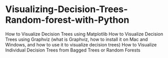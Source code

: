 # Visualizing-Decision-Trees-Random-forest-with-Python
How to Visualize Decision Trees using Matplotlib How to Visualize Decision Trees using Graphviz (what is Graphviz, how to install it on Mac and Windows, and how to use it to visualize decision trees) How to Visualize Individual Decision Trees from Bagged Trees or Random Forests
